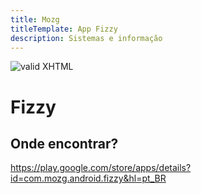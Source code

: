 ```yaml
---
title: Mozg
titleTemplate: App Fizzy
description: Sistemas e informação
---
```


[checkmark]: https://mozg.com.br/logo-mini.png 'MOZG'

![valid XHTML][checkmark]

# Fizzy

<!-- ::: tip
🍀
::: -->

## **Onde encontrar?**

https://play.google.com/store/apps/details?id=com.mozg.android.fizzy&hl=pt_BR
